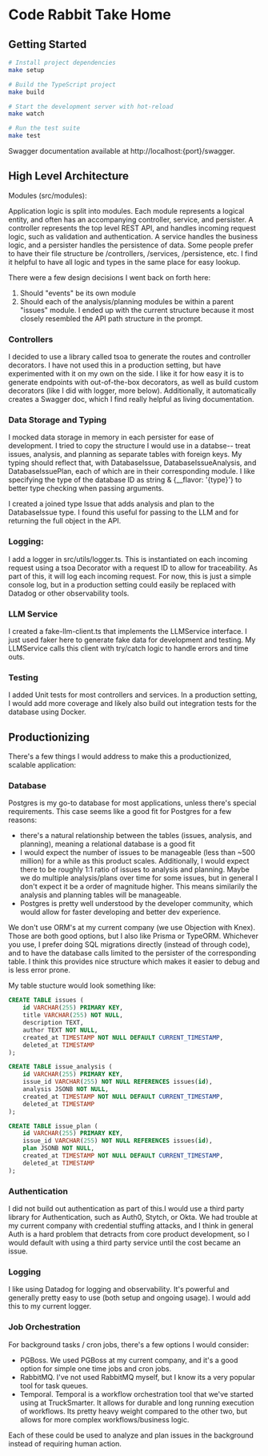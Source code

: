 # Code Rabbit Take Home

## Getting Started

```bash
# Install project dependencies
make setup

# Build the TypeScript project
make build

# Start the development server with hot-reload
make watch

# Run the test suite
make test
```

Swagger documentation available at http://localhost:{port}/swagger.

## High Level Architecture

Modules (src/modules):

Application logic is split into modules. Each module represents a logical entity, and often has an accompanying controller, service, and persister. A controller represents the top level REST API, and handles incoming request logic, such as validation and authentication. A service handles the business logic, and a persister handles the persistence of data. Some people prefer to have their file structure be /controllers, /services, /persistence, etc. I find it helpful to have all logic and types in the same place for easy lookup.

There were a few design decisions I went back on forth here:

1. Should "events" be its own module
2. Should each of the analysis/planning modules be within a parent "issues" module.
   I ended up with the current structure because it most closely resembled the API path structure in the prompt.

### Controllers

I decided to use a library called tsoa to generate the routes and controller decorators. I have not used this in a production setting, but have experimented with it on my own on the side. I like it for how easy it is to generate endpoints with out-of-the-box decorators, as well as build custom decorators (like I did with logger, more below). Additionally, it automatically creates a Swagger doc, which I find really helpful as living documentation.

### Data Storage and Typing

I mocked data storage in memory in each persister for ease of development. I tried to copy the structure I would use in a databse-- treat issues, analysis, and planning as separate tables with foreign keys. My typing should reflect that, with DatabaseIssue, DatabaseIssueAnalysis, and DatabaseIssuePlan, each of which are in their corresponding module. I like specifying the type of the database ID as string & {\_\_flavor: '{type}'} to better type checking when passing arguments.

I created a joined type Issue that adds analysis and plan to the DatabaseIssue type. I found this useful for passing to the LLM and for returning the full object in the API.

### Logging:

I add a logger in src/utils/logger.ts. This is instantiated on each incoming request using a tsoa Decorator with a request ID to allow for traceability. As part of this, it will log each incoming request. For now, this is just a simple console log, but in a production setting could easily be replaced with Datadog or other observability tools.

### LLM Service

I created a fake-llm-client.ts that implements the LLMService interface. I just used faker here to generate fake data for development and testing. My LLMService calls this client with try/catch logic to handle errors and time outs.

### Testing

I added Unit tests for most controllers and services. In a production setting, I would add more coverage and likely also build out integration tests for the database using Docker.

## Productionizing

There's a few things I would address to make this a productionized, scalable application:

### Database

Postgres is my go-to database for most applications, unless there's special requirements. This case seems like a good fit for Postgres for a few reasons:

- there's a natural relationship between the tables (issues, analysis, and planning), meaning a relational database is a good fit
- I would expect the number of issues to be manageable (less than ~500 million) for a while as this product scales. Additionally, I would expect there to be roughly 1:1 ratio of issues to analysis and planning. Maybe we do multiple analysis/plans over time for some issues, but in general I don't expect it be a order of magnitude higher. This means similarily the analysis and planning tables will be manageable.
- Postgres is pretty well understood by the developer community, which would allow for faster developing and better dev experience.

We don't use ORM's at my current company (we use Objection with Knex). Those are both good options, but I also like Prisma or TypeORM. Whichever you use, I prefer doing SQL migrations directly (instead of through code), and to have the database calls limited to the persister of the corresponding table. I think this provides nice structure which makes it easier to debug and is less error prone.

My table stucture would look something like:

```sql
CREATE TABLE issues (
    id VARCHAR(255) PRIMARY KEY,
    title VARCHAR(255) NOT NULL,
    description TEXT,
    author TEXT NOT NULL,
    created_at TIMESTAMP NOT NULL DEFAULT CURRENT_TIMESTAMP,
    deleted_at TIMESTAMP
);

CREATE TABLE issue_analysis (
    id VARCHAR(255) PRIMARY KEY,
    issue_id VARCHAR(255) NOT NULL REFERENCES issues(id),
    analysis JSONB NOT NULL,
    created_at TIMESTAMP NOT NULL DEFAULT CURRENT_TIMESTAMP,
    deleted_at TIMESTAMP
);

CREATE TABLE issue_plan (
    id VARCHAR(255) PRIMARY KEY,
    issue_id VARCHAR(255) NOT NULL REFERENCES issues(id),
    plan JSONB NOT NULL,
    created_at TIMESTAMP NOT NULL DEFAULT CURRENT_TIMESTAMP,
    deleted_at TIMESTAMP
);
```

### Authentication

I did not build out authentication as part of this.I would use a third party library for Authentication, such as Auth0, Stytch, or Okta. We had trouble at my current company with credential stuffing attacks, and I think in general Auth is a hard problem that detracts from core product development, so I would default with using a third party service until the cost became an issue.

### Logging

I like using Datadog for logging and observability. It's powerful and generally pretty easy to use (both setup and ongoing usage). I would add this to my current logger.

### Job Orchestration

For background tasks / cron jobs, there's a few options I would consider:

- PGBoss. We used PGBoss at my current company, and it's a good option for simple one time jobs and cron jobs.
- RabbitMQ. I've not used RabbitMQ myself, but I know its a very popular tool for task queues.
- Temporal. Temporal is a workflow orchestration tool that we've started using at TruckSmarter. It allows for durable and long running execution of workflows. Its pretty heavy weight compared to the other two, but allows for more complex workflows/business logic.

Each of these could be used to analyze and plan issues in the background instead of requiring human action.
